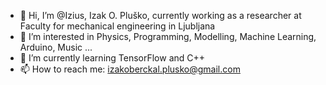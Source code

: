 - 👋 Hi, I’m @Izius, Izak O. Pluško, currently working as a researcher at Faculty for mechanical engineering in Ljubljana
- 👀 I’m interested in Physics, Programming, Modelling, Machine Learning, Arduino, Music ...
- 🌱 I’m currently learning TensorFlow and C++
- 📫 How to reach me: izakoberckal.plusko@gmail.com

<!---
Izius/Izius is a ✨ special ✨ repository because its `README.md` (this file) appears on your GitHub profile.
You can click the Preview link to take a look at your changes.
--->
